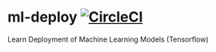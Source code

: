 # ml-deploy [![CircleCI](https://circleci.com/gh/VamshiTeja/ml-deploy.svg?style=svg)](https://circleci.com/gh/VamshiTeja/ml-deploy)

Learn Deployment of Machine Learning Models (Tensorflow)
